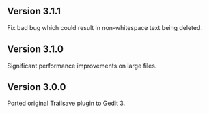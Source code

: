 Version 3.1.1
-------------

Fix bad bug which could result in non-whitespace text being deleted.

Version 3.1.0
-------------

Significant performance improvements on large files.

Version 3.0.0
-------------

Ported original Trailsave plugin to Gedit 3.
